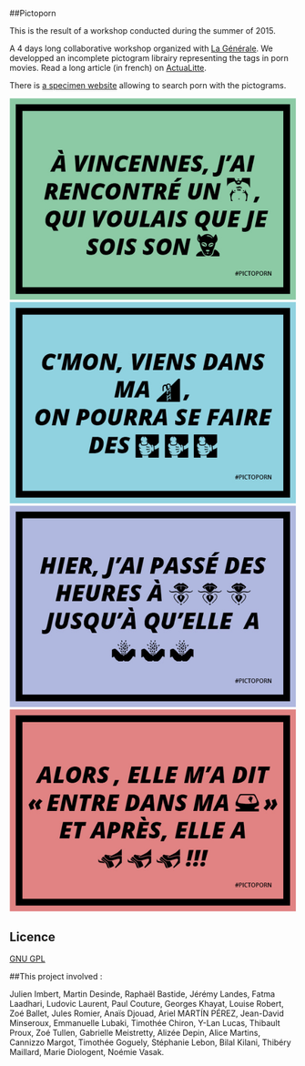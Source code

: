 ##Pictoporn

This is the result of a workshop conducted during the summer of 2015.

A 4 days long collaborative workshop organized with [La Générale](http://lagenerale.fr/). We developped an incomplete pictogram librairy representing the tags in porn movies. Read a long article (in french) on [ActuaLitte](https://www.actualitte.com/article/reportages/velvetyne-la-fonderie-a-caracteres-libre-met-le-porno-en-images/58844).

There is [a specimen website](http://velvetyne.fr/pictoporn/) allowing to search porn with the pictograms.

![ours](documentation/uses/ours.jpg)
![piscine](documentation/uses/piscine.jpg)
![fontaine](documentation/uses/fontaine.jpg)
![voiture](documentation/uses/voiture.jpg)


## Licence

[GNU GPL](http://www.gnu.org/licenses/gpl-3.0.fr.html)

##This project involved :

Julien Imbert, Martin Desinde, Raphaël Bastide, Jérémy Landes, Fatma Laadhari, Ludovic Laurent, Paul Couture, Georges Khayat, Louise Robert, Zoé Ballet, Jules Romier, Anaïs Djouad, Ariel MARTÍN PÉREZ, Jean-David Minseroux, Emmanuelle Lubaki, Timothée Chiron, Y-Lan Lucas, Thibault Proux, Zoé Tullen, Gabrielle Meistretty, Alizée Depin, Alice Martins, Cannizzo Margot, Timothée Goguely, Stéphanie Lebon, Bilal Kilani, Thibéry Maillard, Marie Diologent, Noémie Vasak.
